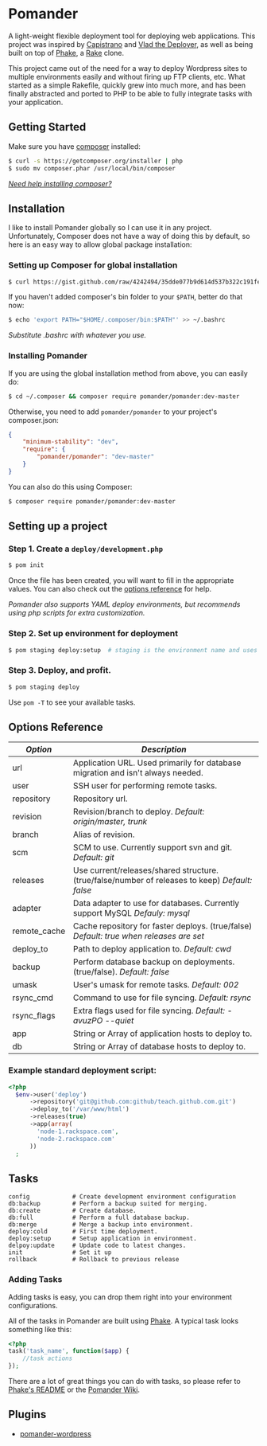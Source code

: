 Pomander
=======

A light-weight flexible deployment tool for deploying web applications. This project was inspired by [Capistrano](https://github.com/capistrano/capistrano) and [Vlad the Deployer](http://rubyhitsquad.com/Vlad_the_Deployer.html), as well as being built on top of [Phake](https://github.com/jaz303/phake), a [Rake](http://rake.rubyforge.org/) clone.

This project came out of the need for a way to deploy Wordpress sites to multiple environments easily and without firing up FTP clients, etc. What started as a simple Rakefile, quickly grew into much more, and has been finally abstracted and ported to PHP to be able to fully integrate tasks with your application.

Getting Started
---------------

Make sure you have [composer](http://getcomposer.org/) installed:

```bash
$ curl -s https://getcomposer.org/installer | php
$ sudo mv composer.phar /usr/local/bin/composer
```

[_Need help installing composer?_](http://getcomposer.org/doc/00-intro.md#installation-nix)

Installation
------------

I like to install Pomander globally so I can use it in any project.
Unfortunately, Composer does not have a way of doing this by default, 
so here is an easy way to allow global package installation:

### Setting up Composer for global installation

```bash
$ curl https://gist.github.com/raw/4242494/35dde077b9d614d537b322c191fecf25ec74d1a5/global_composer.sh | sh
```

If you haven't added composer's bin folder to your `$PATH`, better do that now:

```bash
$ echo 'export PATH="$HOME/.composer/bin:$PATH"' >> ~/.bashrc
```

_Substitute .bashrc with whatever you use._

### Installing Pomander

If you are using the global installation method from above, you can easily do:

```bash
$ cd ~/.composer && composer require pomander/pomander:dev-master
```

Otherwise, you need to add `pomander/pomander` to your project's composer.json:

```json
{
	"minimum-stability": "dev",
	"require": {
		"pomander/pomander": "dev-master"
	}	
}
```

You can also do this using Composer:

```bash
$ composer require pomander/pomander:dev-master
```


Setting up a project
--------------------

### Step 1. Create a `deploy/development.php`

```bash
$ pom init
```

Once the file has been created, you will want to fill in the appropriate values.
You can also check out the [options reference](#options-reference) for help.

_Pomander also supports YAML deploy environments, but recommends using php scripts for extra customization._

### Step 2. Set up environment for deployment

```bash
$ pom staging deploy:setup  # staging is the environment name and uses deploy/staging.php
```

### Step 3. Deploy, and profit.

```bash
$ pom staging deploy
```

Use `pom -T` to see your available tasks.

Options Reference
-----------------------

| *Option* | *Description* |
|----------|---------------|
| url | Application URL. Used primarily for database migration and isn't always needed. |
| user | SSH user for performing remote tasks. |
| repository | Repository url. |
| revision | Revision/branch to deploy. _Default: origin/master, trunk_ |
| branch | Alias of revision. |
| scm | SCM to use. Currently support svn and git. _Default: git_ |
| releases | Use current/releases/shared structure. (true/false/number of releases to keep) _Default: false_ |
| adapter | Data adapter to use for databases. Currently support MySQL _Defauly: mysql_ |
| remote\_cache | Cache repository for faster deploys. (true/false) _Default: true when releases are set_ |
| deploy\_to | Path to deploy application to. _Default: cwd_ |
| backup | Perform database backup on deployments. (true/false). _Default: false_ |
| umask | User's umask for remote tasks. _Default: 002_ |
| rsync\_cmd | Command to use for file syncing. _Default: rsync_ |
| rsync\_flags | Extra flags used for file syncing. _Default: -avuzPO --quiet_ |
| app | String or Array of application hosts to deploy to. |
| db | String or Array of database hosts to deploy to. |

### Example standard deployment script:

```php
<?php
  $env->user('deploy')
      ->repository('git@github.com:github/teach.github.com.git')
      ->deploy_to('/var/www/html')
      ->releases(true)
      ->app(array(
        'node-1.rackspace.com',
        'node-2.rackspace.com'
      ))
  ;
```

Tasks
-----

```
config            # Create development environment configuration
db:backup         # Perform a backup suited for merging.
db:create         # Create database.
db:full           # Perform a full database backup.
db:merge          # Merge a backup into environment.
deploy:cold       # First time deployment.
deploy:setup      # Setup application in environment.
delpoy:update     # Update code to latest changes.
init              # Set it up
rollback          # Rollback to previous release
```

### Adding Tasks

Adding tasks is easy, you can drop them right into your environment configurations.

All of the tasks in Pomander are built using [Phake](https://github.com/jaz303/phake). A typical task looks something like this:

```php
<?php
task('task_name', function($app) {
	//task actions
});
```

There are a lot of great things you can do with tasks, so please refer to [Phake's README](https://github.com/jaz303/phake) or the [Pomander Wiki](https://github.com/tamagokun/pomander/wiki).


Plugins
-------

* [pomander-wordpress](https://github.com/tamagokun/pomander-wordpress)
